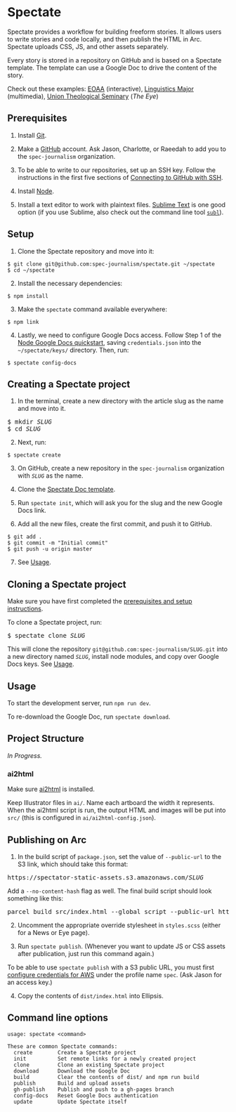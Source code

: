 # Spectate

Spectate provides a workflow for building freeform stories. It allows users to write stories and code locally, and then publish the HTML in Arc. Spectate uploads CSS, JS, and other assets separately.

Every story is stored in a repository on GitHub and is based on a Spectate template. The template can use a Google Doc to drive the content of the story.

Check out these examples: [EOAA](https://www.columbiaspectator.com/eye-lead/2019/11/15/students-and-faculty-say-gender-based-harassment-and-discrimination-at-columbia-is-systemic-why-are-they-turning-away-from-the-system-built-to-address-it/) (interactive), [Linguistics Major](https://github.com/spec-journalism/linguistics-major) (multimedia), [Union Theological Seminary](https://github.com/spec-journalism/uts) (_The Eye_)

## Prerequisites

1. Install [Git](https://git-scm.com/book/en/v2/Getting-Started-Installing-Git).

2. Make a [GitHub](https://github.com) account. Ask Jason, Charlotte, or Raeedah to add you to the `spec-journalism` organization.

3. To be able to write to our repositories, set up an SSH key. Follow the instructions in the first five sections of [Connecting to GitHub with SSH](https://help.github.com/en/articles/connecting-to-github-with-ssh).

4. Install [Node](https://nodejs.org/en/).

5. Install a text editor to work with plaintext files. [Sublime Text](https://www.sublimetext.com) is one good option (if you use Sublime, also check out the command line tool [`subl`](https://www.sublimetext.com/docs/3/osx_command_line.html)).

## Setup

1. Clone the Spectate repository and move into it:
```
$ git clone git@github.com:spec-journalism/spectate.git ~/spectate
$ cd ~/spectate
```

2. Install the necessary dependencies:
```
$ npm install
```

3. Make the `spectate` command available everywhere:
```
$ npm link
```

4. Lastly, we need to configure Google Docs access. Follow Step 1 of the [Node Google Docs quickstart](https://developers.google.com/docs/api/quickstart/nodejs), saving `credentials.json` into the `~/spectate/keys/` directory. Then, run:
```
$ spectate config-docs
```

## Creating a Spectate project

1. In the terminal, create a new directory with the article slug as the name and move into it.
<pre>
$ mkdir <var>SLUG</var>
$ cd <var>SLUG</var>
</pre>

2. Next, run:
```
$ spectate create
```

3. On GitHub, create a new repository in the `spec-journalism` organization with _`SLUG`_ as the name.

4. Clone the [Spectate Doc template](https://docs.google.com/document/d/1JV2fVhKWMo1MHIJqL3oq10mRSOrWPO_iRnRkmD92N5g/edit).

5. Run `spectate init`, which will ask you for the slug and the new Google Docs link.

6. Add all the new files, create the first commit, and push it to GitHub.
```
$ git add .
$ git commit -m "Initial commit"
$ git push -u origin master
```

7. See [Usage](#usage).

## Cloning a Spectate project

Make sure you have first completed the [prerequisites and setup instructions](#prerequisites).

To clone a Spectate project, run:
<pre>
$ spectate clone <var>SLUG</var>
</pre>
This will clone the repository `git@github.com:spec-journalism/SLUG.git` into a new directory named _`SLUG`_, install node modules, and copy over Google Docs keys. See [Usage](#usage).

## Usage

To start the development server, run `npm run dev`.

To re-download the Google Doc, run `spectate download`.

## Project Structure

_In Progress._

### ai2html

Make sure [ai2html](http://ai2html.org/) is installed.

Keep Illustrator files in `ai/`. Name each artboard the width it represents. When the ai2html script is run, the output HTML and images will be put into `src/` (this is configured in `ai/ai2html-config.json`).

## Publishing on Arc

1. In the build script of `package.json`, set the value of `--public-url` to the S3 link, which should take this format:
<pre>
https://spectator-static-assets.s3.amazonaws.com/<var>SLUG</var>
</pre>
Add a `--no-content-hash` flag as well. The final build script should look something like this:
<pre>
parcel build src/index.html --global script --public-url https://spectator-static-assets.s3.amazonaws.com/<var>SLUG</var> --no-content-hash
</pre>

2. Uncomment the appropriate override stylesheet in `styles.scss` (either for a News or Eye page).

3. Run `spectate publish`. (Whenever you want to update JS or CSS assets after publication, just run this command again.)

To be able to use `spectate publish` with a S3 public URL, you must first [configure credentials for AWS](https://docs.aws.amazon.com/sdk-for-javascript/v2/developer-guide/loading-node-credentials-shared.html) under the profile name `spec`. (Ask Jason for an access key.)

4. Copy the contents of `dist/index.html` into Ellipsis.

## Command line options

```
usage: spectate <command>

These are common Spectate commands:
  create        Create a Spectate project
  init          Set remote links for a newly created project
  clone         Clone an existing Spectate project
  download      Download the Google Doc
  build         Clear the contents of dist/ and npm run build
  publish       Build and upload assets
  gh-publish    Publish and push to a gh-pages branch
  config-docs   Reset Google Docs authentication
  update        Update Spectate itself
```
